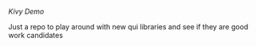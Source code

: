 *Kivy Demo*

Just a repo to play around with new qui libraries and see if they are good work candidates